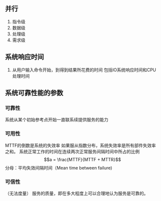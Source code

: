 ## 并行
1. 指令级
2. 数据级
3. 处理级
4. 需求级

## 系统响应时间
1. 从用户输入命令开始，到得到结果所花费的时间
包括IO系统响应时间和CPU处理时间

## 系统可靠性能的参数
### 可靠性
系统从某个初始参考点开始一直联系续提供服务的能力
### 可用性
MTTF的倒数是系统的失效率
如果服从指数分布，系统失效率是所有部件失效率之和。
系统正常工作的时间在连续两次正常服务间隔时间中所占的比例
$$a = \frac{MTTF}{MTTF + MTTR}$$
分母：平均失效间隔时间（Mean time between failure)
### 可信性
（无法度量）
服务的质量，即在多大程度上可以合理地认为服务是可靠的。